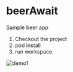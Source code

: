 # beerAwait
Sample beer app

1) Checkout the project
2) pod install
3) run workspace

![demo1](https://user-images.githubusercontent.com/18124551/151713121-536ff96d-9fa2-4e02-9b38-1ef0a985fd83.gif)
